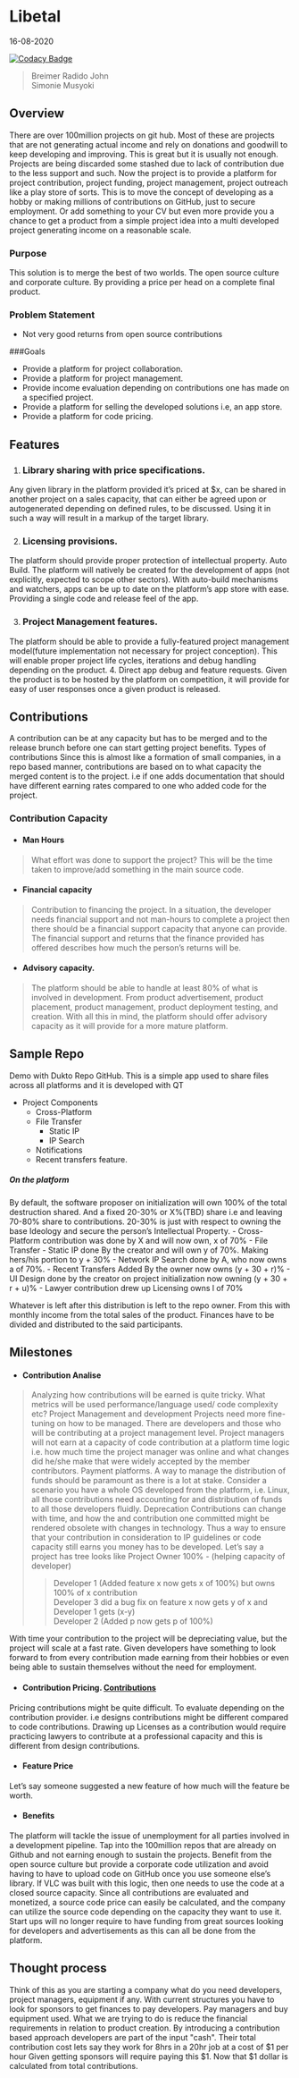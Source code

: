 # Libetal

16-08-2020

[![Codacy Badge](https://api.codacy.com/project/badge/Grade/6632b0c5e5204af6a5e8fde05b55a3ec)](https://app.codacy.com/gh/BuildForSDGCohort2/Team-Libetal-Backend?utm_source=github.com&utm_medium=referral&utm_content=BuildForSDGCohort2/Team-Libetal-Backend&utm_campaign=Badge_Grade_Settings)
> Breimer Radido John  
> Simonie Musyoki

## Overview
There are over 100million projects on git hub. Most of these are projects that are not generating actual income and rely on donations and goodwill to keep developing and improving. This is great but it is usually not enough. Projects are being discarded some stashed due to lack of contribution due to the less support and such. 
Now the project is to provide a platform for project contribution, project funding, project management, project outreach like a play store of sorts. This is to move the concept of developing as a hobby or making millions of contributions on GitHub, just to secure employment. Or add something to your CV but even more provide you a chance to get a product from a simple project idea into a multi developed project generating income on a reasonable scale. 

### Purpose
This solution is to merge the best of two worlds. The open source culture and corporate culture. 
By providing a price per head on a complete final product. 

### Problem Statement
- Not very good returns from open source contributions  

###Goals
- Provide a platform for project collaboration.
- Provide a platform for project management.
- Provide income evaluation depending on contributions one has made on a specified project. 
- Provide a platform for selling the developed solutions i.e, an app store.
- Provide a platform for code pricing.

## Features 
1. ### Library sharing with price specifications. 
Any given library in the platform provided it’s priced at $x, can be shared in another 
project on a sales capacity, 
that can either be agreed upon or autogenerated depending on defined rules, to be discussed. 
Using it in such a way will result in a markup of the target library.

2. ### Licensing provisions. 
The platform should provide proper protection of intellectual property. 
Auto Build.
The platform will natively be created for the development of apps (not explicitly, 
expected to scope other sectors).  With auto-build mechanisms and watchers, 
apps can be up to date on the platform’s app store with ease. 
Providing a single code and release feel of the app. 

3. ### Project Management features.
The platform should be able to provide a fully-featured project management 
model(future implementation not necessary for project conception). 
This will enable proper project life cycles, iterations and debug 
handling depending on the product.
4. Direct app debug and feature requests. 
Given the product is to be hosted by the platform on competition, 
it will provide for easy of user responses once a given product is released. 

## Contributions
A contribution can be at any capacity but has to be merged and to the release brunch before one can start getting project benefits. 
Types of contributions
Since this is almost like a formation of small companies, in a repo based manner, contributions are based on to what capacity the merged content is to the project. i.e if one adds documentation that should have different earning rates compared to one who added code for the project. 

### Contribution Capacity
- #### Man Hours
> What effort was done to support the project? 
This will be the time taken to improve/add something in the main source code.

- #### Financial capacity
> Contribution to financing the project.
In a situation, the developer needs financial support and not man-hours to 
complete a project then there should be a financial support capacity that anyone can provide. 
The financial support and returns that the finance provided has offered describes how much the person’s returns will be.

- #### Advisory capacity.
> The platform should be able to handle at least 80% of what is involved in development. 
From product advertisement, product placement, product management, product deployment testing, and creation. 
With all this in mind, the platform should offer advisory capacity as it will provide for a more mature platform. 

## Sample Repo
Demo with Dukto Repo GitHub.
This is a simple app used to share files across all platforms and it is developed with QT
- Project Components
    - Cross-Platform
    - File Transfer 
	    - Static IP
	    - IP Search
	- Notifications
    - Recent transfers feature.
    
##### On the platform 
By default, the software proposer on initialization will own 100% of the total destruction shared. 
And a fixed 20-30% or X%(TBD) share i.e and leaving 70-80% share to contributions.
20-30% is just with respect to owning the base Ideology and secure the person’s Intellectual Property. 
    - Cross-Platform contribution was done by X and will now own, x of  70%
    - File Transfer
        - Static IP done By the creator and will own y of 70%. Making hers/his portion to y + 30%
        - Network IP Search done by A, who now owns a of 70%. 
    - Recent Transfers Added By the owner now owns (y + 30 + r)%
    - UI Design done by the creator on project initialization now owning (y + 30 + r + u)%
    - Lawyer contribution drew up Licensing owns l of 70%


Whatever is left after this distribution is left to the repo owner. 
From this with monthly income from the total sales of the product. 
Finances have to be divided and distributed to the said participants.

## Milestones
- #### Contribution Analise
>Analyzing how contributions will be earned is quite tricky. What metrics will be used
 performance/language used/ code complexity etc?
Project Management and development
Projects need more fine-tuning on how to be managed.
There are developers and those who will be contributing at a project management level. Project managers will not earn at a capacity of code contribution at a platform time logic i.e. how much time the project manager was online and what changes did he/she make that were widely accepted by the member contributors. 
Payment platforms.
A way to manage the distribution of funds should be paramount as there is a lot at stake. Consider a scenario you have a whole OS developed from the platform, i.e. Linux, all those contributions need accounting for and distribution of funds to all those developers fluidly.
Deprecation
Contributions can change with time, and how the and contribution one committed might be rendered obsolete with changes in technology. Thus a way to ensure that your contribution in consideration to IP guidelines or code capacity still earns you money has to be developed. Let’s say a project has tree looks like
Project Owner 100% - (helping capacity of developer)
>> Developer 1 (Added feature x now gets x of 100%) but owns 100% of x contribution  
>> Developer 3 did a bug fix on feature x now gets y of x and Developer 1 gets (x-y)  
>> Developer 2 (Added p now gets p of 100%)

With time your contribution to the project will be depreciating value, 
but the project will scale at a fast rate. Given developers have something to look forward to 
from every contribution made earning from their hobbies or even being able to sustain 
themselves without the need for employment.

- #### Contribution Pricing. [Contributions](modules/repos/contributions/README.md)
Pricing contributions might be quite difficult. To evaluate depending on the contribution provider. 
i.e designs contributions might be different compared to code contributions. 
Drawing up Licenses as a contribution would require practicing lawyers to contribute 
at a professional capacity and this is different from design contributions. 

- #### Feature Price
Let’s say someone suggested a new feature of how much will the feature be worth.

- #### Benefits
The platform will tackle the issue of unemployment for all parties involved in a development pipeline. 
Tap into the 100million repos that are already on Github and not earning enough to sustain the projects. 
Benefit from the open source culture but provide a corporate code utilization and avoid having to
have to upload code on GitHub once you use someone else’s library. 
If VLC was built with this logic, then one needs to use the code at a closed source capacity. 
Since all contributions are evaluated and monetized, 
a source code price can easily be calculated, and the company can utilize 
the source code depending on the capacity they want to use it. 
Start ups will no longer require to have funding from great sources looking for developers 
and advertisements as this can all be done from the platform. 


## Thought process
Think of this as you are starting a company what do you need 
developers, project managers, equipment if any. 
With current structures you have to look for sponsors to get finances to pay developers. 
Pay managers and buy equipment used. 
What we are trying to do is reduce the financial requirements in relation to product creation. 
By introducing a contribution based approach developers are part of the input "cash".
Their total contribution cost lets say they work for 8hrs in a 20hr job at a cost of $1 per hour
Given getting sponsors will require paying this $1. Now that $1 dollar is calculated from total 
contributions.